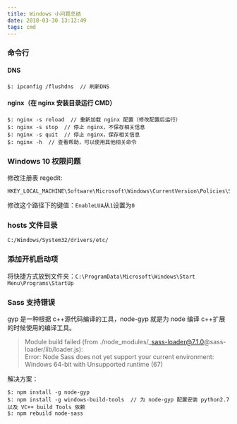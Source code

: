 ```yaml
---
title: Windows 小问题总结
date: 2018-03-30 13:12:49
tags: cmd
---
```


### 命令行

#### DNS

    $: ipconfig /flushdns  // 刷新DNS

#### nginx（在 nginx 安装目录运行 CMD）

    $: nginx -s reload  // 重新加载 nginx 配置（修改配置后运行）
    $: nginx -s stop  // 停止 nginx，不保存相关信息
    $: nginx -s quit  // 停止 nginx，保存相关信息
    $: nginx -h  // 查看帮助，可以使用其他相关命令

### Windows 10 权限问题

修改注册表 regedit:

    HKEY_LOCAL_MACHINE\Software\Microsoft\Windows\CurrentVersion\Policies\System

修改这个路径下的键值：`EnableLUA`从`1`设置为`0`

### hosts 文件目录

    C:/Windows/System32/drivers/etc/

### 添加开机启动项

将快捷方式放到文件夹：`C:\ProgramData\Microsoft\Windows\Start Menu\Programs\StartUp`

### Sass 支持错误

gyp 是一种根据 c++源代码编译的工具，node-gyp 就是为 node 编译 c++扩展的时候使用的编译工具。

> Module build failed (from ./node_modules/\_sass-loader@7.1.0@sass-loader/lib/loader.js):\
> Error: Node Sass does not yet support your current environment: Windows 64-bit with Unsupported runtime (67)

解决方案：

    $: npm install -g node-gyp
    $: npm install -g windows-build-tools  // 为 node-gyp 配置安装 python2.7 以及 VC++ build Tools 依赖
    $: npm rebuild node-sass
